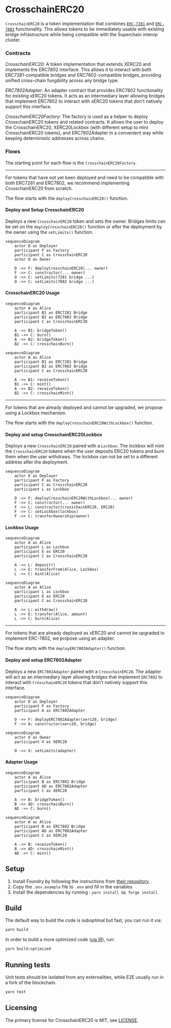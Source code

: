 # CrosschainERC20

`CrosschainERC20` is a token implementation that combines [`ERC-7281`](https://ethereum-magicians.org/t/erc-7281-sovereign-bridged-tokens/14979) and [`ERC-7802`](https://ethereum-magicians.org/t/erc-7802-crosschain-token-interface/21508) functionality. This allows tokens to be immediately usable with existing bridge infrastructure while being compatible with the Superchain interop cluster.

### Contracts

_CrosschainERC20_: A token implementation that extends XERC20 and implements the ERC7802 interface. This allows it to interact with both ERC7281-compatible bridges and ERC7802-compatible bridges, providing unified cross-chain fungibility across any bridge type.

_ERC7802Adapter_: An adapter contract that provides ERC7802 functionality for existing xERC20 tokens. It acts as an intermediary layer allowing bridges that implement ERC7802 to interact with xERC20 tokens that don't natively support this interface.

_CrosschainERC20Factory_: The factory is used as a helper to deploy CrosschainERC20 tokens and related contracts. It allows the user to deploy the CrosschainERC20, XERC20Lockbox (with different setup to mint CrosschainERC20 tokens), and ERC7802Adapter in a convenient way while keeping deterministic addresses across chains.

### Flows

The starting point for each flow is the `CrosschainERC20Factory`.

---

For tokens that have not yet been deployed and need to be compatible with both ERC7281 and ERC7802, we recommend implementing CrosschainERC20 from scratch.

The flow starts with the `deployCrosschainERC20()` function.

#### Deploy and Setup CrosschainERC20

Deploys a new `CrosschainERC20` token and sets the owner. Bridges limits can be set on the `deployCrosschainERC20()` function or after the deployment by the owner using the `setLimits()` function.

```mermaid
sequenceDiagram
    actor D as Deployer
    participant F as Factory
    participant C as CrosschainERC20
    actor O as Owner

    D ->> F: deployCrosschainERC20(... owner)
    F ->> C: constructor(... owner)
    O ->> C: setLimits(7281 bridge ...)
    O ->> C: setLimits(7802 bridge ...)
```

#### CrosschainERC20 Usage

```mermaid
sequenceDiagram
    actor A as Alice
    participant B1 as ERC7281 Bridge
    participant B2 as ERC7802 Bridge
    participant C as CrosschainERC20

    A ->> B1: bridgeToken()
    B1 ->> C: burn()
    A ->> B2: bridgeToken()
    B2 ->> C: crosschainBurn()
```

```mermaid
sequenceDiagram
    actor A as Alice
    participant B1 as ERC7281 Bridge
    participant B2 as ERC7802 Bridge
    participant C as CrosschainERC20

    A ->> B1: receiveToken()
    B1 ->> C: mint()
    A ->> B2: receiveToken()
    B2 ->> C: crosschainMint()
```

---

For tokens that are already deployed and cannot be upgraded, we propose using a Lockbox mechanism.

The flow starts with the `deployCrosschainERC20WithLockbox()` function.

#### Deploy and setup CrosschainERC20Lockbox

Deploys a new `CrosschainERC20` paired with a `Lockbox`. The lockbox will mint the `CrosschainERC20` tokens when the user deposits ERC20 tokens and burn them when the user withdraws. The lockbox can not be set to a different address after the deployment.

```mermaid
sequenceDiagram
    actor D as Deployer
    participant F as Factory
    participant C as CrosschainERC20
    participant L as Lockbox

    D ->> F: deployCrosschainERC20WithLockbox(... owner)
    F ->> C: constructor(... owner)
    F ->> L: constructor(crosschainERC20, ERC20)
    F ->> C: setLockbox(lockbox)
    F ->> C: transferOwnership(owner)
```

#### Lockbox Usage

```mermaid
sequenceDiagram
    actor A as Alice
    participant L as Lockbox
    participant E as ERC20
    participant C as CrosschainERC20

    A ->> L: deposit()
    L ->> E: transferFrom(Alice, Lockbox)
    L ->> C: mint(Alice)
```

```mermaid
sequenceDiagram
    actor A as Alice
    participant L as Lockbox
    participant E as ERC20
    participant C as CrosschainERC20

    A ->> L: withdraw()
    L ->> E: transfer(Alice, amount)
    L ->> C: burn(Alice)
```

---

For tokens that are already deployed as xERC20 and cannot be upgraded to implement ERC-7802, we propose using an adapter.

The flow starts with the `deployERC7802Adapter()` function.

#### Deploy and setup ERC7802Adapter

Deploys a new `ERC7802Adapter` paired with a `CrosschainERC20`. The adapter will act as an intermediary layer allowing bridges that implement `ERC7802` to interact with `CrosschainERC20` tokens that don't natively support this interface.

```mermaid
sequenceDiagram
    actor D as Deployer
    participant F as Factory
    participant A as ERC7802Adapter

    D ->> F: deployERC7802Adapter(xerc20, bridge)
    F ->> A: constructor(xerc20, bridge)
```

```mermaid
sequenceDiagram
    actor O as Owner
    participant X as XERC20

    O ->> X: setLimits(adapter)
```

#### Adapter Usage

```mermaid
sequenceDiagram
    actor A as Alice
    participant B as ERC7802 Bridge
    participant AD as ERC7802Adapter
    participant C as XERC20

    A ->> B: bridgeToken()
    B ->> AD: crosschainBurn()
    AD ->> C: burn()
```

```mermaid
sequenceDiagram
    actor A as Alice
    participant B as ERC7802 Bridge
    participant AD as ERC7802Adapter
    participant C as XERC20

    A ->> B: receiveToken()
    B ->> AD: crosschainMint()
    AD ->> C: mint()
```

## Setup

1. Install Foundry by following the instructions from [their repository](https://github.com/foundry-rs/foundry#installation).
2. Copy the `.env.example` file to `.env` and fill in the variables
3. Install the dependencies by running : `yarn install && forge install`

## Build

The default way to build the code is suboptimal but fast, you can run it via:

```bash
yarn build
```

In order to build a more optimized code ([via IR](https://docs.soliditylang.org/en/v0.8.15/ir-breaking-changes.html#solidity-ir-based-codegen-changes)), run:

```bash
yarn build:optimized
```

## Running tests

Unit tests should be isolated from any externalities, while E2E usually run in a fork of the blockchain.

```bash
yarn test
```

## Licensing

The primary license for CrosschainERC20 is MIT, see [LICENSE](./LICENSE).
